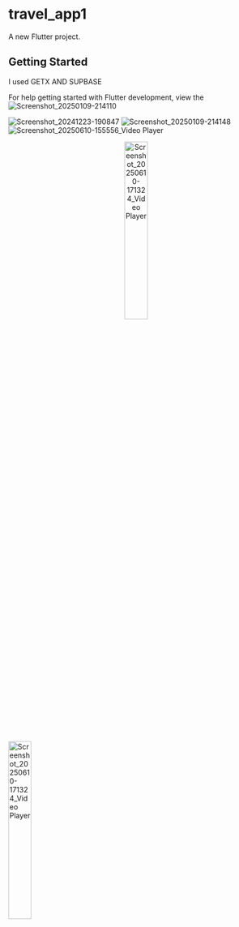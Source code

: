 
# travel_app1

A new Flutter project.

## Getting Started

I used GETX AND SUPBASE

For help getting started with Flutter development, view the
![Screenshot_20250109-214110](https://github.com/user-attachments/assets/2d9026bc-8d7a-485d-a0f4-7a086fdd5b00)

![Screenshot_20241223-190847](https://github.com/user-attachments/assets/9ba303d0-8f02-4964-b4ca-462caddb4907)
![Screenshot_20250109-214148](https://github.com/user-attachments/assets/5d3c169b-4636-48d7-9e36-b927bdaeca90)
![Screenshot_20250610-155556_Video Player](https://github.com/user-attachments/assets/e008037e-b4f6-46c0-8055-1496861802da)
<p align="center">
  <img src="https://github.com/user-attachments/assets/9ba303d0-8f02-4964-b4ca-462caddb4907" 
       alt="Screenshot_20250610-171324_Video Player" 
       style="width:30%; max-width:200px;">
  
</p>

<p align="left">
  <img src="https://github.com/user-attachments/assets/9ba303d0-8f02-4964-b4ca-462caddb4907" 
       alt="Screenshot_20250610-171324_Video Player" 
       style="width:30%; max-width:200px;">
  
</p>

